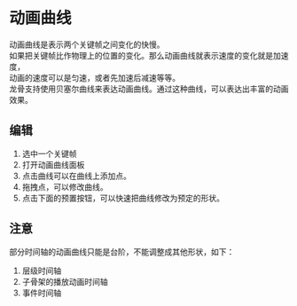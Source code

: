 # 动画曲线
动画曲线是表示两个关键帧之间变化的快慢。
<br>
如果把关键帧比作物理上的位置的变化。那么动画曲线就表示速度的变化就是加速度，
<br>
动画的速度可以是匀速，或者先加速后减速等等。
<br>
龙骨支持使用贝塞尔曲线来表达动画曲线。通过这种曲线，可以表达出丰富的动画效果。

## 编辑
1. 选中一个关键帧
2. 打开动画曲线面板
3. 点击曲线可以在曲线上添加点。
4. 拖拽点，可以修改曲线。
5. 点击下面的预置按钮，可以快速把曲线修改为预定的形状。

## 注意
部分时间轴的动画曲线只能是台阶，不能调整成其他形状，如下：
1. 层级时间轴
2. 子骨架的播放动画时间轴
3. 事件时间轴